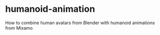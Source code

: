 # humanoid-animation
 How to combine human avatars from Blender with humanoid animations from Mixamo
